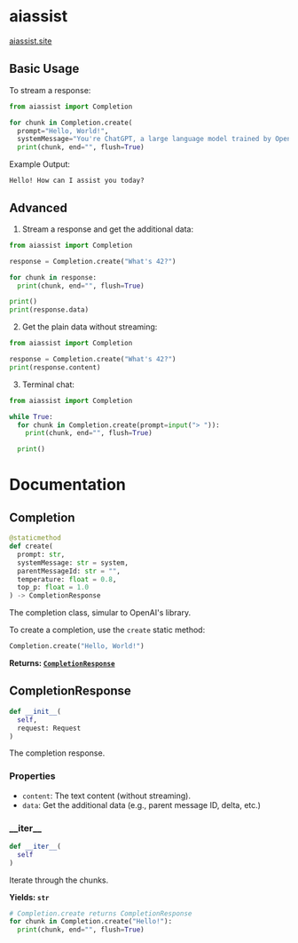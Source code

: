 # aiassist
[aiassist.site](https://aiassist.site)

## Basic Usage
To stream a response:
```python
from aiassist import Completion

for chunk in Completion.create(
  prompt="Hello, World!",
  systemMessage="You're ChatGPT, a large language model trained by OpenAI."):
  print(chunk, end="", flush=True)
```

Example Output:
```
Hello! How can I assist you today?
```

## Advanced
1. Stream a response and get the additional data:

```python
from aiassist import Completion

response = Completion.create("What's 42?")

for chunk in response:
  print(chunk, end="", flush=True)

print()
print(response.data)
```

2. Get the plain data without streaming:

```python
from aiassist import Completion

response = Completion.create("What's 42?")
print(response.content)
```

3. Terminal chat:

```python
from aiassist import Completion

while True:
  for chunk in Completion.create(prompt=input("> ")):
    print(chunk, end="", flush=True)

  print()
```

# Documentation
## Completion
```python
@staticmethod
def create(
  prompt: str,
  systemMessage: str = system,
  parentMessageId: str = "",
  temperature: float = 0.8,
  top_p: float = 1.0
) -> CompletionResponse
```
The completion class, simular to OpenAI's library.

To create a completion, use the `create` static method:

```python
Completion.create("Hello, World!")
```

**Returns: [`CompletionResponse`](#completionresponse)**

## CompletionResponse
```python
def __init__(
  self,
  request: Request
)
```
The completion response.

### Properties
- `content`: The text content (without streaming).
- `data`: Get the additional data (e.g., parent message ID, delta, etc.)

### \_\_iter\_\_
```python
def __iter__(
  self
)
```
Iterate through the chunks.

**Yields: `str`**

```python
# Completion.create returns CompletionResponse
for chunk in Completion.create("Hello!"):
  print(chunk, end="", flush=True)
```
